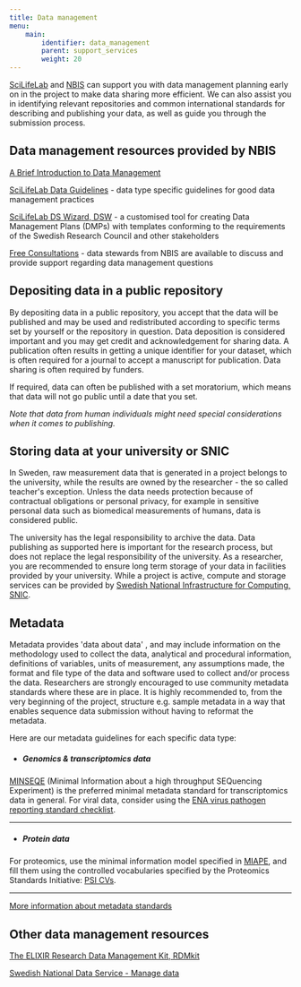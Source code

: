 ```yaml
---
title: Data management
menu:
    main:
        identifier: data_management
        parent: support_services
        weight: 20
---
```


[SciLifeLab](https://www.scilifelab.se) and [NBIS](http://www.nbis.se/) can support you with data management planning early on in the project to make data sharing more efficient.
We can also assist you in identifying relevant repositories and common international standards for describing and publishing your data, as well as guide you through the submission process.

## Data management resources provided by NBIS

[A Brief Introduction to Data Management](https://www.nbis.se/infrastructure/data-management/dm-introduction.html)

[SciLifeLab Data Guidelines](https://scilifelab-data-guidelines.readthedocs.io/en/latest/docs/index.html) - data type specific guidelines for good data management practices

[SciLifeLab DS Wizard, DSW](http://dsw.scilifelab.se/) - a customised tool for creating Data Management Plans (DMPs) with templates conforming to the requirements of the Swedish Research Council and other stakeholders

[Free Consultations](https://nbis.se/support/supportform/index.php?form=consultation) - data stewards from NBIS are available to discuss and provide support regarding data management questions

## Depositing data in a public repository

By depositing data in a public repository, you accept that the data will be published and may be used and redistributed according to specific terms set by yourself or the repository in question. Data deposition is considered important and you may get credit and acknowledgement for sharing data. A publication often results in getting a unique identifier for your dataset, which is often required for a journal to accept a manuscript for publication. Data sharing is often required by funders.

If required, data can often be published with a set moratorium, which means that data will not go public until a date that you set.

_Note that data from human individuals might need special considerations when it comes to publishing._

## Storing data at your university or SNIC

In Sweden, raw measurement data that is generated in a project belongs to the university, while the results are owned by the researcher - the so called teacher's exception. Unless the data needs protection because of contractual obligations or personal privacy, for example in sensitive personal data such as biomedical measurements of humans, data is considered public.

The university has the legal responsibility to archive the data. Data publishing as supported here is important for the research process, but does not replace the legal responsibility of the university. As a researcher, you are recommended to ensure long term storage of your data in facilities provided by your university. While a project is active, compute and storage services can be provided by [Swedish National Infrastructure for Computing, SNIC](https://snic.se).

## Metadata

Metadata provides 'data about data' , and may include information on the methodology used to collect the data, analytical and procedural information, definitions of variables, units of measurement, any assumptions made, the format and file type of the data and software used to collect and/or process the data. Researchers are strongly encouraged to use community metadata standards where these are in place. It is highly recommended to, from the very beginning of the project, structure e.g. sample metadata in a way that enables sequence data submission  without having to reformat the metadata.

Here are our metadata guidelines for each specific data type:

* ##### Genomics & transcriptomics data

[MINSEQE](https://doi.org/10.25504/FAIRsharing.a55z32) (Minimal Information about a high throughput SEQuencing Experiment) is the preferred minimal metadata standard for transcriptomics data in general. For viral data, consider using the [ENA virus pathogen reporting standard checklist](https://www.ebi.ac.uk/ena/data/view/ERC000033).

***

* ##### Protein data

For proteomics, use the minimal information model specified in [MIAPE](https://doi.org/10.25504/FAIRsharing.8vv5fc), and fill them using the controlled vocabularies specified by the Proteomics Standards Initiative: [PSI CVs](https://doi.org/10.25504/FAIRsharing.sxh2dp).

***

[More information about metadata standards](https://scilifelab-data-guidelines.readthedocs.io/en/latest/docs/covid-19/index.html#guidelines-about-repositories-data-formats-and-metadata-standards)

## Other data management resources

[The ELIXIR Research Data Management Kit, RDMkit](https://rdmkit.elixir-europe.org)

[Swedish National Data Service - Manage data](https://snd.gu.se/en/manage-data)
